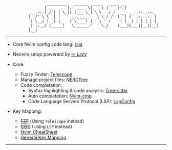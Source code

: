 ```
                  _________   ______  ____   ____  _                
                 |  _   _  |.' ____ \|_  _| |_  _|(_)               
           _ .--.|_/ | | \_|| (___ \_| \ \   / /  __   _ .--..--.   
          [ '/'`\ \  | |     _.____`.   \ \ / /  [  | [ `.-. .-. |  
           | \__/ | _| |_   | \____) |   \ ' /    | |  | | | | | |  
           | ;.__/ |_____|   \______.'    \_/    [___][___||__||__] 
          [__|                                                      
```
---
- Core Nvim config code lang: [Lua](https://www.lua.org/)

- Neovim setup powererd by [💤 Lazy](https://github.com/folke/lazy.nvim)
- Core:
    + Fuzzy Finder: [Telescope](https://github.com/nvim-telescope/telescope.nvim)
    + Manage project files: [NERDTree](https://github.com/preservim/nerdtree)
    + Code completation:
        * Syntax highlighting & code analysis: [Tree-sitter](https://github.com/nvim-treesitter/nvim-treesitter)
        * Auto completetion: [Nvim-cmp](https://github.com/hrsh7th/nvim-cmp)
        * Code Language Servers Protocol (LSP): [LspConfig](https://github.com/neovim/nvim-lspconfig)

- Key Mapping:
    + ~~[FZF](wiki/fzf.md)~~ (Using `Telescope` instead)
    + ~~[COC](wiki/coc.md)~~ (Using `LSP` instead)
    + [Nvim CheatSheet](wiki/cheatsheet.md)
    + [General Key Mapping](wiki/wiki.md)
---
